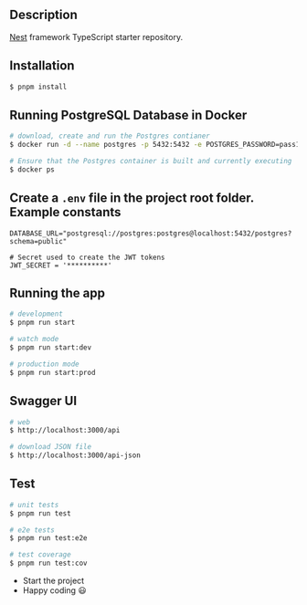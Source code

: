 ## Description

[Nest](https://github.com/nestjs/nest) framework TypeScript starter repository.

## Installation

```bash
$ pnpm install
```

## Running PostgreSQL Database in Docker

```bash
# download, create and run the Postgres contianer
$ docker run -d --name postgres -p 5432:5432 -e POSTGRES_PASSWORD=pass123 postgres

# Ensure that the Postgres container is built and currently executing
$ docker ps
```

## Create a `.env` file in the project root folder. Example constants

```env
DATABASE_URL="postgresql://postgres:postgres@localhost:5432/postgres?schema=public"

# Secret used to create the JWT tokens
JWT_SECRET = '**********'
```

## Running the app

```bash
# development
$ pnpm run start

# watch mode
$ pnpm run start:dev

# production mode
$ pnpm run start:prod
```

## Swagger UI

```bash
# web
$ http://localhost:3000/api

# download JSON file
$ http://localhost:3000/api-json
```

## Test

```bash
# unit tests
$ pnpm run test

# e2e tests
$ pnpm run test:e2e

# test coverage
$ pnpm run test:cov
```

-   Start the project
-   Happy coding 😃

